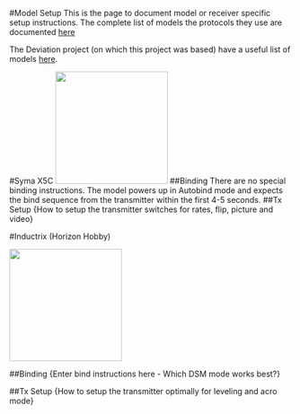 #Model Setup
This is the page to document model or receiver specific setup instructions.
The complete list of models the protocols they use are documented [here](https://docs.google.com/spreadsheets/d/1nBHzT3VWF6ShAhOqRB5y0Bcc7aXFuRFFlQkHn1RIM84/edit#gid=0)

The Deviation project (on which this project was based) have a useful list of models [here](http://www.deviationtx.com/wiki/supported_models).

#Syma X5C
<img src="http://img2.cheapdrone.co.uk/images/upload/2014/12/X5C%203/SKU115108-7.jpg" Width="200" Height="200" />
##Binding
There are no special binding instructions.  The model powers up in Autobind mode and expects the bind sequence from the transmitter within the first 4-5 seconds. 
##Tx Setup
{How to setup the transmitter switches for rates, flip, picture and video}

#Inductrix (Horizon Hobby)

<img src="https://s7d5.scene7.com/is/image/horizonhobby/BLH8700_a0" Width="200" Height="200" />

##Binding
{Enter bind instructions here - Which DSM mode works best?}

##Tx Setup
{How to setup the transmitter optimally for leveling and acro mode}
